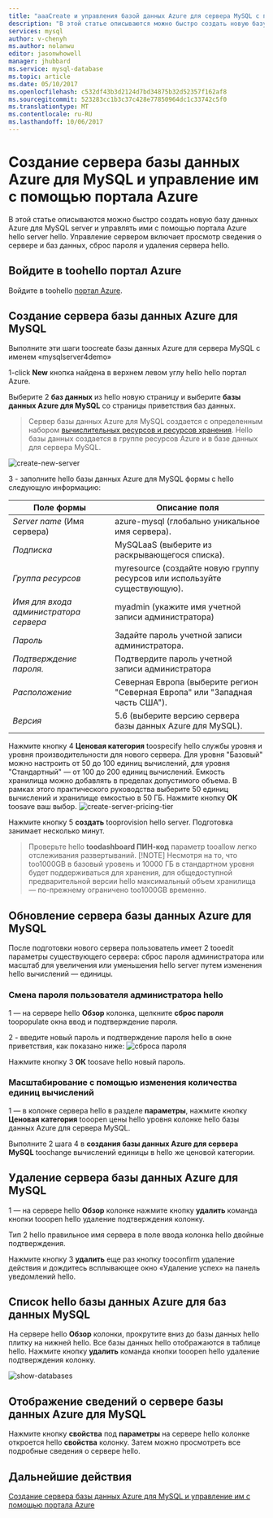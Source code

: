 ```yaml
---
title: "aaaCreate и управления базой данных Azure для сервера MySQL с помощью портала Azure | Документы Microsoft"
description: "В этой статье описываются можно быстро создать новую базу данных Azure для MySQL server и управлять ими с помощью портала Azure hello server hello."
services: mysql
author: v-chenyh
ms.author: nolanwu
editor: jasonwhowell
manager: jhubbard
ms.service: mysql-database
ms.topic: article
ms.date: 05/10/2017
ms.openlocfilehash: c532df43b3d2124d7bd34875b32d52357f162af8
ms.sourcegitcommit: 523283cc1b3c37c428e77850964dc1c33742c5f0
ms.translationtype: MT
ms.contentlocale: ru-RU
ms.lasthandoff: 10/06/2017
---
```

# <a name="create-and-manage-azure-database-for-mysql-server-using-azure-portal"></a>Создание сервера базы данных Azure для MySQL и управление им с помощью портала Azure
В этой статье описываются можно быстро создать новую базу данных Azure для MySQL server и управлять ими с помощью портала Azure hello server hello. Управление сервером включает просмотр сведения о сервере и баз данных, сброс пароля и удаления сервера hello.

## <a name="log-in-toohello-azure-portal"></a>Войдите в toohello портал Azure
Войдите в toohello [портал Azure](https://portal.azure.com).

## <a name="create-an-azure-database-for-mysql-server"></a>Создание сервера базы данных Azure для MySQL
Выполните эти шаги toocreate базы данных Azure для сервера MySQL с именем «mysqlserver4demo»

1-click **New** кнопка найдена в верхнем левом углу hello hello портал Azure.

Выберите 2 **баз данных** из hello новую страницу и выберите **базы данных Azure для MySQL** со страницы приветствия баз данных.

> Сервер базы данных Azure для MySQL создается с определенным набором [вычислительных ресурсов и ресурсов хранения](./concepts-compute-unit-and-storage.md). Hello базы данных создается в группе ресурсов Azure и в базе данных для сервера MySQL.

![create-new-server](./media/howto-create-manage-server-portal/create-new-server.png)

3 - заполните hello базы данных Azure для MySQL формы с hello следующую информацию:

| **Поле формы** | **Описание поля** |
|----------------|-----------------------|
| *Server name* (Имя сервера) | azure-mysql (глобально уникальное имя сервера). |
| *Подписка* | MySQLaaS (выберите из раскрывающегося списка). |
| *Группа ресурсов* | myresource (создайте новую группу ресурсов или используйте существующую). |
| *Имя для входа администратора сервера* | myadmin (укажите имя учетной записи администратора) |
| *Пароль* | Задайте пароль учетной записи администратора. |
| *Подтверждение пароля.* | Подтвердите пароль учетной записи администратора |
| *Расположение* | Северная Европа (выберите регион "Северная Европа" или "Западная часть США"). |
| *Версия* | 5.6 (выберите версию сервера базы данных Azure для MySQL). |

Нажмите кнопку 4 **Ценовая категория** toospecify hello службы уровня и уровня производительности для нового сервера. Для уровня "Базовый" можно настроить от 50 до 100 единиц вычислений, для уровня "Стандартный" — от 100 до 200 единиц вычислений. Емкость хранилища можно добавлять в пределах допустимого объема. В рамках этого практического руководства выберите 50 единиц вычислений и хранилище емкостью в 50 ГБ. Нажмите кнопку **ОК** toosave ваш выбор.
![create-server-pricing-tier](./media/howto-create-manage-server-portal/create-server-pricing-tier.png)

Нажмите кнопку 5 **создать** tooprovision hello server. Подготовка занимает несколько минут.

> Проверьте hello **toodashboard ПИН-код** параметр tooallow легко отслеживания развертываний.
> [!NOTE]
> Несмотря на то, что too1000GB в базовый уровень и 10000 ГБ в стандартном уровня будет поддерживаться для хранения, для общедоступной предварительной версии hello максимальный объем хранилища — по-прежнему ограничено too1000GB временно. 
</Include>

## <a name="update-an-azure-database-for-mysql-server"></a>Обновление сервера базы данных Azure для MySQL
После подготовки нового сервера пользователь имеет 2 tooedit параметры существующего сервера: сброс пароля администратора или масштаб для увеличения или уменьшения hello server путем изменения hello вычислений — единицы.

### <a name="change-hello-administrator-user-password"></a>Смена пароля пользователя администратора hello
1 — на сервере hello **Обзор** колонка, щелкните **сброс пароля** toopopulate окна ввод и подтверждение пароля.

2 - введите новый пароль и подтверждение пароля hello в окне приветствия, как показано ниже: ![сброса пароля](./media/howto-create-manage-server-portal/reset-password.png)

Нажмите кнопку 3 **ОК** toosave hello новый пароль.

### <a name="scale-updown-by-changing-compute-units"></a>Масштабирование с помощью изменения количества единиц вычислений

1 — в колонке сервера hello в разделе **параметры**, нажмите кнопку **Ценовая категория** tooopen цены hello уровня колонке hello базы данных Azure для сервера MySQL.

Выполните 2 шага 4 в **создания базы данных Azure для сервера MySQL** toochange вычислений единицы в hello же ценовой категории.

## <a name="delete-an-azure-database-for-mysql-server"></a>Удаление сервера базы данных Azure для MySQL

1 — на сервере hello **Обзор** колонке нажмите кнопку **удалить** команда кнопки tooopen hello удаление подтверждения колонку.

Тип 2 hello правильное имя сервера в поле ввода колонка hello двойные подтверждения.

Нажмите кнопку 3 **удалить** еще раз кнопку tooconfirm удаление действия и дождитесь всплывающее окно «Удаление успех» на панель уведомлений hello.

## <a name="list-hello-azure-database-for-mysql-databases"></a>Список hello базы данных Azure для баз данных MySQL
На сервере hello **Обзор** колонки, прокрутите вниз до базы данных hello плитку на нижней hello. Все базы данных hello отображаются в таблице hello. Нажмите кнопку **удалить** команда кнопки tooopen hello удаление подтверждения колонку.

![show-databases](./media/howto-create-manage-server-portal/show-databases.png)

## <a name="show-details-of-an-azure-database-for-mysql-server"></a>Отображение сведений о сервере базы данных Azure для MySQL
Нажмите кнопку **свойства** под **параметры** на сервере hello колонке откроется hello **свойства** колонку. Затем можно просмотреть все подробные сведения о сервере hello.

## <a name="next-steps"></a>Дальнейшие действия

[Создание сервера базы данных Azure для MySQL и управление им с помощью портала Azure](./quickstart-create-mysql-server-database-using-azure-portal.md)
